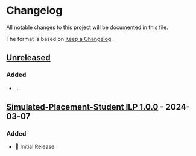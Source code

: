 # Changelog

All notable changes to this project will be documented in this file.

The format is based on [Keep a Changelog](https://keepachangelog.com/en/1.0.0/).

## [Unreleased](https://github.com/UWLSimulationCentre/Simulated-Placement-Student-Induction/compare/main...HEAD)

### Added
- ...

## [Simulated-Placement-Student ILP 1.0.0](https://github.com/UWLSimulationCentre/Simulated-Placement-Student-Induction/releases/tag/Simulated-Placement-Student-ILP-1.0.0) - 2024-03-07
### Added
- 🌱 Initial Release 
